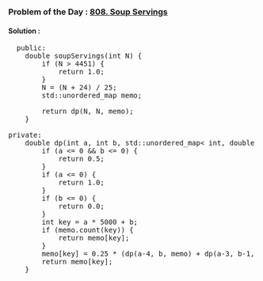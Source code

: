 ### Problem of the Day : [808. Soup Servings](https://leetcode.com/problems/soup-servings/)

#### Solution :
<pre>
  public:
    double soupServings(int N) {
        if (N > 4451) {
            return 1.0;
        }
        N = (N + 24) / 25;
        std::unordered_map<int, double> memo;

        return dp(N, N, memo);
    }

private:
    double dp(int a, int b, std::unordered_map< int, double >& memo) {
        if (a <= 0 && b <= 0) {
            return 0.5;
        }
        if (a <= 0) {
            return 1.0;
        }
        if (b <= 0) {
            return 0.0;
        }
        int key = a * 5000 + b;
        if (memo.count(key)) {
            return memo[key];
        }
        memo[key] = 0.25 * (dp(a-4, b, memo) + dp(a-3, b-1, memo) + dp(a-2, b-2, memo) + dp(a-1, b-3, memo));
        return memo[key];
    }
</pre>
